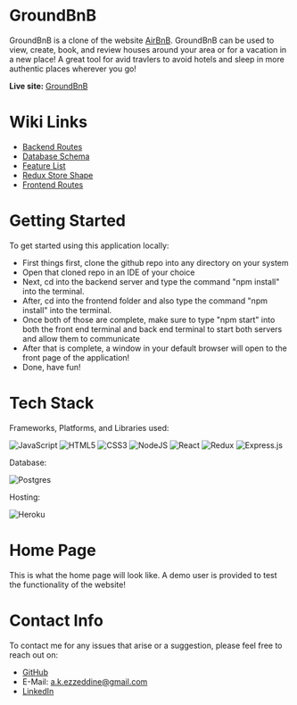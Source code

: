 # GroundBnB

GroundBnB is a clone of the website [AirBnB](https://airbnb.com/). GroundBnB can be used to view, create, book, and review houses around your area or for a vacation in a new place! A great tool for avid travlers to avoid hotels and sleep in more authentic places wherever you go!

**Live site:** [GroundBnB](https://air-bnb-api-project-sept2022.herokuapp.com/)

# Wiki Links

* [Backend Routes](https://github.com/alkezz/API-project/wiki/API-Documentation)
* [Database Schema](https://github.com/alkezz/API-project/wiki/Database-Schema)
* [Feature List](https://github.com/alkezz/API-project/wiki/Feature-List)
* [Redux Store Shape](https://github.com/alkezz/API-project/wiki/Redux-Store-Shape)
* [Frontend Routes](www.google.com)

# Getting Started

To get started using this application locally:

* First things first, clone the github repo into any directory on your system
* Open that cloned repo in an IDE of your choice
* Next, cd into the backend server and type the command  "npm install" into the terminal.
* After, cd into the frontend folder and also type the command "npm install" into the terminal.
* Once both of those are complete, make sure to type "npm start" into both the front end terminal and back end terminal
to start both servers and allow them to communicate
* After that is complete, a window in your default browser will open to the front page of the application!
* Done, have fun!

# Tech Stack

Frameworks, Platforms, and Libraries used:

![JavaScript](https://img.shields.io/badge/javascript-%23323330.svg?style=for-the-badge&logo=javascript&logoColor=%23F7DF1E)
![HTML5](https://img.shields.io/badge/html5-%23E34F26.svg?style=for-the-badge&logo=html5&logoColor=white)
![CSS3](https://img.shields.io/badge/css3-%231572B6.svg?style=for-the-badge&logo=css3&logoColor=white)
![NodeJS](https://img.shields.io/badge/node.js-6DA55F?style=for-the-badge&logo=node.js&logoColor=white)
![React](https://img.shields.io/badge/react-%2320232a.svg?style=for-the-badge&logo=react&logoColor=%2361DAFB)
![Redux](https://img.shields.io/badge/redux-%23593d88.svg?style=for-the-badge&logo=redux&logoColor=white)
![Express.js](https://img.shields.io/badge/express.js-%23404d59.svg?style=for-the-badge&logo=express&logoColor=%2361DAFB)

Database:

![Postgres](https://img.shields.io/badge/postgres-%23316192.svg?style=for-the-badge&logo=postgresql&logoColor=white)

Hosting:

![Heroku](https://img.shields.io/badge/heroku-%23430098.svg?style=for-the-badge&logo=heroku&logoColor=white)

# Home Page
This is what the home page will look like. A demo user is provided to test the functionality of the website!

# Contact Info

To contact me for any issues that arise or a suggestion, please feel free to reach out on:

* [GitHub](https://www.github.com/alkezz)
* E-Mail: a.k.ezzeddine@gmail.com
* [LinkedIn](https://www.linkedin.com/in/ali-ezzeddine-17b2b6248/)
